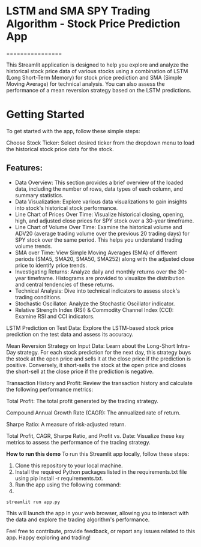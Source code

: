 # LSTM and SMA SPY Trading Algorithm - Stock Price Prediction App
================

This Streamlit application is designed to help you explore and analyze the historical stock price data of various stocks using a combination of LSTM (Long Short-Term Memory) for stock price prediction and SMA (Simple Moving Average) for technical analysis. You can also assess the performance of a mean reversion strategy based on the LSTM predictions.


# Getting Started
To get started with the app, follow these simple steps:

Choose Stock Ticker: Select desired ticker from the dropdown menu to load the historical stock price data for the stock.


## Features:
- Data Overview: This section provides a brief overview of the loaded data, including the number of rows, data types of each column, and summary statistics.
- Data Visualization: Explore various data visualizations to gain insights into stock's historical stock performance.
- Line Chart of Prices Over Time: Visualize historical closing, opening, high, and adjusted close prices for SPY stock over a 30-year timeframe.
- Line Chart of Volume Over Time: Examine the historical volume and ADV20 (average trading volume over the previous 20 trading days) for SPY stock over the same period. This helps you understand trading volume trends.
- SMA over Time: View Simple Moving Averages (SMA) of different periods (SMA5, SMA20, SMA50, SMA252) along with the adjusted close price to identify price trends.
- Investigating Returns: Analyze daily and monthly returns over the 30-year timeframe. Histograms are provided to visualize the distribution and central tendencies of these returns.
- Technical Analysis: Dive into technical indicators to assess stock's trading conditions.
- Stochastic Oscillator: Analyze the Stochastic Oscillator indicator.
- Relative Strength Index (RSI) & Commodity Channel Index (CCI): Examine RSI and CCI indicators.


LSTM Prediction on Test Data: Explore the LSTM-based stock price prediction on the test data and assess its accuracy.

Mean Reversion Strategy on Input Data: Learn about the Long-Short Intra-Day strategy. For each stock prediction for the next day, this strategy buys the stock at the open price and sells it at the close price if the prediction is positive. Conversely, it short-sells the stock at the open price and closes the short-sell at the close price if the prediction is negative.

Transaction History and Profit: Review the transaction history and calculate the following performance metrics:

Total Profit: The total profit generated by the trading strategy.

Compound Annual Growth Rate (CAGR): The annualized rate of return.

Sharpe Ratio: A measure of risk-adjusted return.

Total Profit, CAGR, Sharpe Ratio, and Profit vs. Date: Visualize these key metrics to assess the performance of the trading strategy.

**How to run this demo**
To run this Streamlit app locally, follow these steps:

1. Clone this repository to your local machine.
2. Install the required Python packages listed in the requirements.txt file using pip install -r requirements.txt.
3. Run the app using the following command:
4. 
~~~~~~~~~~~~~~~~~~~~~~~~~~~~~~~~~~~~~~~~~~~~~~~~~~~~~~~~~~~~~~~~~~~~~~~~~~~~~~~~
streamlit run app.py
~~~~~~~~~~~~~~~~~~~~~~~~~~~~~~~~~~~~~~~~~~~~~~~~~~~~~~~~~~~~~~~~~~~~~~~~~~~~~~~~

This will launch the app in your web browser, allowing you to interact with the data and explore the trading algorithm's performance.

Feel free to contribute, provide feedback, or report any issues related to this app. Happy exploring and trading!
